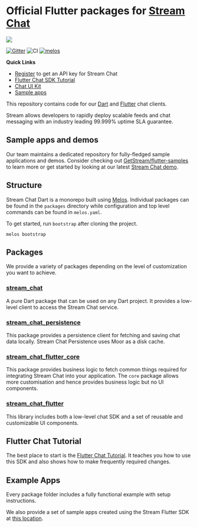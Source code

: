 # Official Flutter packages for [Stream Chat](https://getstream.io/chat/sdk/flutter/)

![](https://raw.githubusercontent.com/GetStream/stream-chat-flutter/master/images/sdk_hero_v4.png)

[![Gitter](https://badges.gitter.im/GetStream/stream-chat-flutter.svg)](https://gitter.im/GetStream/stream-chat-flutter?utm_source=badge&utm_medium=badge&utm_campaign=pr-badge)
![CI](https://github.com/GetStream/stream-chat-flutter/workflows/stream_flutter_workflow/badge.svg?branch=master)
[![melos](https://img.shields.io/badge/maintained%20with-melos-f700ff.svg?style=flat-square)](https://github.com/invertase/melos)

**Quick Links**

- [Register](https://getstream.io/chat/trial/) to get an API key for Stream Chat
- [Flutter Chat SDK Tutorial](https://getstream.io/chat/flutter/tutorial/)
- [Chat UI Kit](https://getstream.io/chat/ui-kit/)
- [Sample apps](https://github.com/GetStream/flutter-samples)

This repository contains code for our [Dart](https://dart.dev/) and [Flutter](https://flutter.dev/) chat clients.

Stream allows developers to rapidly deploy scalable feeds and chat messaging with an industry leading 99.999% uptime SLA guarantee.

## Sample apps and demos 
Our team maintains a dedicated repository for fully-fledged sample applications and demos. Consider checking out [GetStream/flutter-samples](https://github.com/GetStream/flutter-samples) to learn more or get started by looking at our latest [Stream Chat demo](https://github.com/GetStream/flutter-samples/tree/main/stream_chat_v1). 

## Structure
Stream Chat Dart is a monorepo built using [Melos](https://docs.page/invertase/melos). Individual packages can be found in the `packages` directory while configuration and top level commands can be found in `melos.yaml`. 

To get started, run `bootstrap` after cloning the project. 

```shell
melos bootstrap
```

## Packages 
We provide a variety of packages depending on the level of customization you want to achieve.

### [stream_chat](https://github.com/GetStream/stream-chat-flutter/tree/master/packages/stream_chat)
A pure Dart package that can be used on any Dart project. It provides a low-level client to access the Stream Chat service.

### [stream_chat_persistence](https://github.com/GetStream/stream-chat-flutter/tree/master/packages/stream_chat_persistence)
This package provides a persistence client for fetching and saving chat data locally. Stream Chat Persistence uses Moor as a disk cache.

### [stream_chat_flutter_core](https://github.com/GetStream/stream-chat-flutter/tree/master/packages/stream_chat_flutter_core)
This package provides business logic to fetch common things required for integrating Stream Chat into your application. The `core` package allows more customisation and hence provides business logic but no UI components.

### [stream_chat_flutter](https://github.com/GetStream/stream-chat-flutter/tree/master/packages/stream_chat_flutter)
This library includes both a low-level chat SDK and a set of reusable and customizable UI components.

## Flutter Chat Tutorial

The best place to start is the [Flutter Chat Tutorial](https://getstream.io/chat/flutter/tutorial/).
It teaches you how to use this SDK and also shows how to make frequently required changes.

## Example Apps

Every package folder includes a fully functional example with setup instructions.

We also provide a set of sample apps created using the Stream Flutter SDK at [this location](https://github.com/GetStream/flutter-samples).
